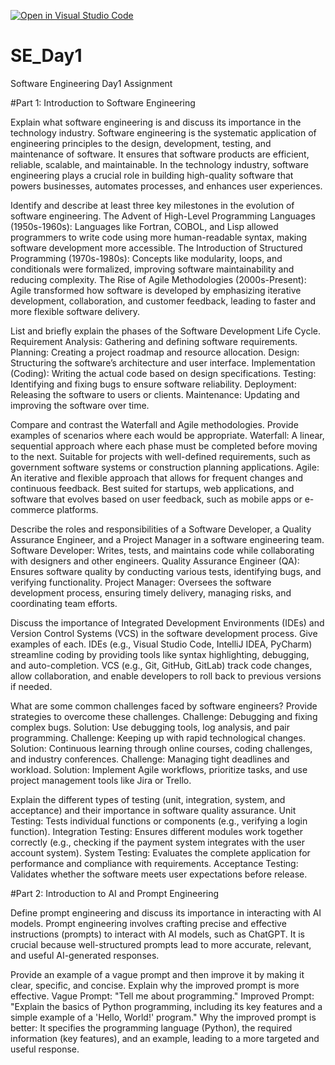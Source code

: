 [![Open in Visual Studio Code](https://classroom.github.com/assets/open-in-vscode-2e0aaae1b6195c2367325f4f02e2d04e9abb55f0b24a779b69b11b9e10269abc.svg)](https://classroom.github.com/online_ide?assignment_repo_id=18373948&assignment_repo_type=AssignmentRepo)
# SE_Day1
Software Engineering Day1 Assignment

#Part 1: Introduction to Software Engineering

Explain what software engineering is and discuss its importance in the technology industry.
Software engineering is the systematic application of engineering principles to the design, development, testing, and maintenance of software. It ensures that software products are efficient, reliable, scalable, and maintainable. In the technology industry, software engineering plays a crucial role in building high-quality software that powers businesses, automates processes, and enhances user experiences.

Identify and describe at least three key milestones in the evolution of software engineering.
The Advent of High-Level Programming Languages (1950s-1960s): Languages like Fortran, COBOL, and Lisp allowed programmers to write code using more human-readable syntax, making software development more accessible.
The Introduction of Structured Programming (1970s-1980s): Concepts like modularity, loops, and conditionals were formalized, improving software maintainability and reducing complexity.
The Rise of Agile Methodologies (2000s-Present): Agile transformed how software is developed by emphasizing iterative development, collaboration, and customer feedback, leading to faster and more flexible software delivery.

List and briefly explain the phases of the Software Development Life Cycle.
Requirement Analysis: Gathering and defining software requirements.
Planning: Creating a project roadmap and resource allocation.
Design: Structuring the software’s architecture and user interface.
Implementation (Coding): Writing the actual code based on design specifications.
Testing: Identifying and fixing bugs to ensure software reliability.
Deployment: Releasing the software to users or clients.
Maintenance: Updating and improving the software over time.

Compare and contrast the Waterfall and Agile methodologies. Provide examples of scenarios where each would be appropriate.
Waterfall: A linear, sequential approach where each phase must be completed before moving to the next. Suitable for projects with well-defined requirements, such as government software systems or construction planning applications.
Agile: An iterative and flexible approach that allows for frequent changes and continuous feedback. Best suited for startups, web applications, and software that evolves based on user feedback, such as mobile apps or e-commerce platforms.

Describe the roles and responsibilities of a Software Developer, a Quality Assurance Engineer, and a Project Manager in a software engineering team.
Software Developer: Writes, tests, and maintains code while collaborating with designers and other engineers.
Quality Assurance Engineer (QA): Ensures software quality by conducting various tests, identifying bugs, and verifying functionality.
Project Manager: Oversees the software development process, ensuring timely delivery, managing risks, and coordinating team efforts.

Discuss the importance of Integrated Development Environments (IDEs) and Version Control Systems (VCS) in the software development process. Give examples of each.
IDEs (e.g., Visual Studio Code, IntelliJ IDEA, PyCharm) streamline coding by providing tools like syntax highlighting, debugging, and auto-completion.
VCS (e.g., Git, GitHub, GitLab) track code changes, allow collaboration, and enable developers to roll back to previous versions if needed.

What are some common challenges faced by software engineers? Provide strategies to overcome these challenges.
Challenge: Debugging and fixing complex bugs.
Solution: Use debugging tools, log analysis, and pair programming.
Challenge: Keeping up with rapid technological changes.
Solution: Continuous learning through online courses, coding challenges, and industry conferences.
Challenge: Managing tight deadlines and workload.
Solution: Implement Agile workflows, prioritize tasks, and use project management tools like Jira or Trello.

Explain the different types of testing (unit, integration, system, and acceptance) and their importance in software quality assurance.
Unit Testing: Tests individual functions or components (e.g., verifying a login function).
Integration Testing: Ensures different modules work together correctly (e.g., checking if the payment system integrates with the user account system).
System Testing: Evaluates the complete application for performance and compliance with requirements.
Acceptance Testing: Validates whether the software meets user expectations before release.

#Part 2: Introduction to AI and Prompt Engineering

Define prompt engineering and discuss its importance in interacting with AI models.
Prompt engineering involves crafting precise and effective instructions (prompts) to interact with AI models, such as ChatGPT. It is crucial because well-structured prompts lead to more accurate, relevant, and useful AI-generated responses.


Provide an example of a vague prompt and then improve it by making it clear, specific, and concise. Explain why the improved prompt is more effective.
Vague Prompt: "Tell me about programming."
Improved Prompt: "Explain the basics of Python programming, including its key features and a simple example of a 'Hello, World!' program."
Why the improved prompt is better: It specifies the programming language (Python), the required information (key features), and an example, leading to a more targeted and useful response.
